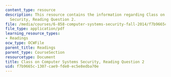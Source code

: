 ```yaml
---
content_type: resource
description: This resource contains the information regarding Class on Computer Systems
  Security, Reading Question 2.
file: /media/courses/6-858-computer-systems-security-fall-2014/f7b9665c1307cae9fde0ec5e8edba70e_MIT6_858F14_Reading2.pdf
file_type: application/pdf
learning_resource_types:
- Readings
ocw_type: OCWFile
parent_title: Readings
parent_type: CourseSection
resourcetype: Document
title: Class on Computer Systems Security, Reading Question 2
uid: f7b9665c-1307-cae9-fde0-ec5e8edba70e
---
```

